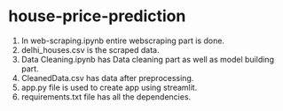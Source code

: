 # house-price-prediction
1) In web-scraping.ipynb entire webscraping part is done.
2) delhi_houses.csv is the scraped data.
3) Data Cleaning.ipynb has Data cleaning part as well as model building part.
4) CleanedData.csv has data after preprocessing.
5) app.py file is used to create app using streamlit.
6) requirements.txt file has all the dependencies.





